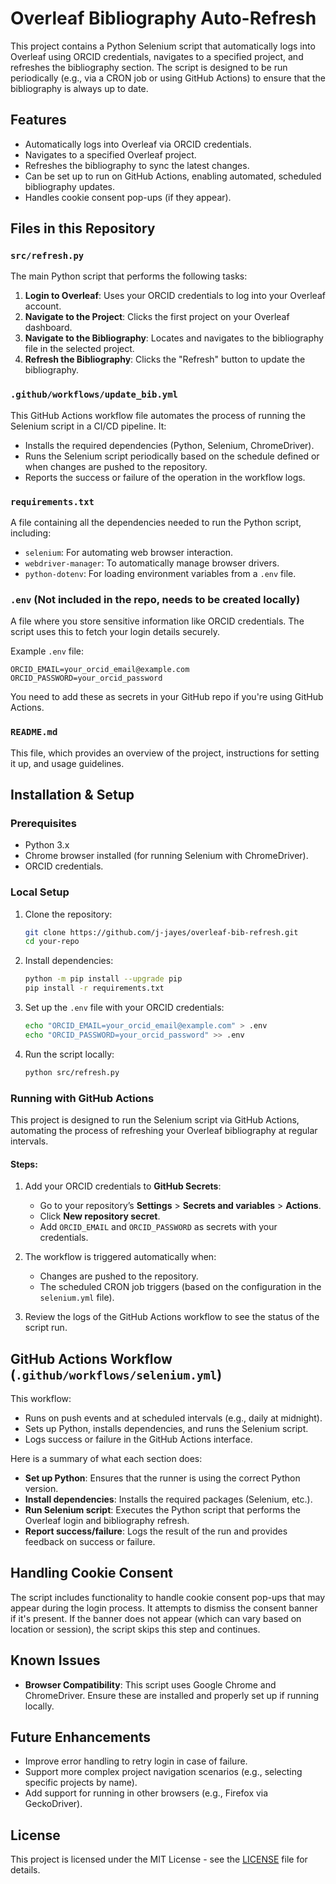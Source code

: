 # Overleaf Bibliography Auto-Refresh

This project contains a Python Selenium script that automatically logs into Overleaf using ORCID credentials, navigates to a specified project, and refreshes the bibliography section. The script is designed to be run periodically (e.g., via a CRON job or using GitHub Actions) to ensure that the bibliography is always up to date.

## Features

- Automatically logs into Overleaf via ORCID credentials.
- Navigates to a specified Overleaf project.
- Refreshes the bibliography to sync the latest changes.
- Can be set up to run on GitHub Actions, enabling automated, scheduled bibliography updates.
- Handles cookie consent pop-ups (if they appear).

## Files in this Repository

### `src/refresh.py`

The main Python script that performs the following tasks:

1. **Login to Overleaf**: Uses your ORCID credentials to log into your Overleaf account.
2. **Navigate to the Project**: Clicks the first project on your Overleaf dashboard.
3. **Navigate to the Bibliography**: Locates and navigates to the bibliography file in the selected project.
4. **Refresh the Bibliography**: Clicks the "Refresh" button to update the bibliography.

### `.github/workflows/update_bib.yml`

This GitHub Actions workflow file automates the process of running the Selenium script in a CI/CD pipeline. It:

- Installs the required dependencies (Python, Selenium, ChromeDriver).
- Runs the Selenium script periodically based on the schedule defined or when changes are pushed to the repository.
- Reports the success or failure of the operation in the workflow logs.

### `requirements.txt`

A file containing all the dependencies needed to run the Python script, including:

- `selenium`: For automating web browser interaction.
- `webdriver-manager`: To automatically manage browser drivers.
- `python-dotenv`: For loading environment variables from a `.env` file.

### `.env` (Not included in the repo, needs to be created locally)

A file where you store sensitive information like ORCID credentials. The script uses this to fetch your login details securely.

Example `.env` file:

```env
ORCID_EMAIL=your_orcid_email@example.com
ORCID_PASSWORD=your_orcid_password
```

You need to add these as secrets in your GitHub repo if you're using GitHub Actions.

### `README.md`

This file, which provides an overview of the project, instructions for setting it up, and usage guidelines.

## Installation & Setup

### Prerequisites

- Python 3.x
- Chrome browser installed (for running Selenium with ChromeDriver).
- ORCID credentials.

### Local Setup

1. Clone the repository:

   ```bash
   git clone https://github.com/j-jayes/overleaf-bib-refresh.git
   cd your-repo
   ```
2. Install dependencies:

   ```bash
   python -m pip install --upgrade pip
   pip install -r requirements.txt
   ```
3. Set up the `.env` file with your ORCID credentials:

   ```bash
   echo "ORCID_EMAIL=your_orcid_email@example.com" > .env
   echo "ORCID_PASSWORD=your_orcid_password" >> .env
   ```
4. Run the script locally:

   ```bash
   python src/refresh.py
   ```

### Running with GitHub Actions

This project is designed to run the Selenium script via GitHub Actions, automating the process of refreshing your Overleaf bibliography at regular intervals.

#### Steps:

1. Add your ORCID credentials to **GitHub Secrets**:

   - Go to your repository’s **Settings** > **Secrets and variables** > **Actions**.
   - Click **New repository secret**.
   - Add `ORCID_EMAIL` and `ORCID_PASSWORD` as secrets with your credentials.
2. The workflow is triggered automatically when:

   - Changes are pushed to the repository.
   - The scheduled CRON job triggers (based on the configuration in the `selenium.yml` file).
3. Review the logs of the GitHub Actions workflow to see the status of the script run.

## GitHub Actions Workflow (`.github/workflows/selenium.yml`)

This workflow:

- Runs on push events and at scheduled intervals (e.g., daily at midnight).
- Sets up Python, installs dependencies, and runs the Selenium script.
- Logs success or failure in the GitHub Actions interface.

Here is a summary of what each section does:

- **Set up Python**: Ensures that the runner is using the correct Python version.
- **Install dependencies**: Installs the required packages (Selenium, etc.).
- **Run Selenium script**: Executes the Python script that performs the Overleaf login and bibliography refresh.
- **Report success/failure**: Logs the result of the run and provides feedback on success or failure.

## Handling Cookie Consent

The script includes functionality to handle cookie consent pop-ups that may appear during the login process. It attempts to dismiss the consent banner if it's present. If the banner does not appear (which can vary based on location or session), the script skips this step and continues.

## Known Issues

- **Browser Compatibility**: This script uses Google Chrome and ChromeDriver. Ensure these are installed and properly set up if running locally.

## Future Enhancements

- Improve error handling to retry login in case of failure.
- Support more complex project navigation scenarios (e.g., selecting specific projects by name).
- Add support for running in other browsers (e.g., Firefox via GeckoDriver).

## License

This project is licensed under the MIT License - see the [LICENSE](LICENSE) file for details.
